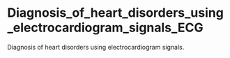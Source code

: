 # Diagnosis_of_heart_disorders_using_electrocardiogram_signals_ECG
Diagnosis of heart disorders using electrocardiogram signals.
